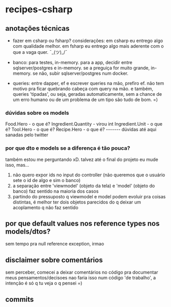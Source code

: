 ﻿# recipes-csharp

## anotações técnicas

- fazer em csharp ou fsharp?
considerações: em csharp eu entrego algo com qualidade melhor. 
em fsharp eu entrego algo mais aderente com o que a vaga quer.  ¯\_(ツ)_/¯

- banco: para testes, in-memory. para a app, decidir entre sqlserver/postgres e in-memory.
se a preguiça for muito grande, in-memory. se não, subir sqlserver/postgres num docker.

- queries: entre dapper, ef e escrever queries na mão, prefiro ef. 
não tem motivo pra ficar quebrando cabeça com query na mão. 
e também, queries 'tipadas', ou seja, geradas automaticamente, sem a chance de um erro humano ou de
um problema de um tipo são tudo de bom. =)

### dúvidas sobre os models

Food.Hero - o que é?
Ingredient.Quantity - virou int
Ingredient.Unit - o que é?
Tool.Hero - o que é?
Recipe.Hero - o que é?
------- dúvidas até aqui sanadas pelo twitter

### por que dto e models se a diferença é tão pouca?
também estou me perguntando xD. talvez até o final do projeto eu mude isso, mas...
1. não quero expor ids no input do controller (não queremos que o usuário sete o id de algo e sim o banco)
2. a separação entre 'viewmodel' (objeto da tela) e 'model' (objeto do banco) faz sentido na maioria dos casos
3. partindo do pressuposto q viewmodel e model podem evoluir pra coisas distintas, 
é melhor ter dois objetos parecidos do q deixar um acoplamento q não faz sentido

## por que default values nos reference types nos models/dtos?
sem tempo pra null reference exception, irmao

## disclaimer sobre comentários
sem perceber, comecei a deixar comentários no código pra documentar meus pensamentos/decisoes
nao faria isso num código 'de trabalho', a intenção é só q tu veja o q pensei =)

## commits